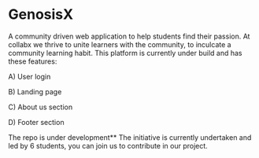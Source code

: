 # GenosisX

A community driven web application to help students find their passion.
At collabx we thrive to unite learners with the community, to inculcate a community learning habit.
This platform is currently under build and has these features:

A) User login

B) Landing page

C) About us section

D) Footer section

The repo is under development** 
The initiative is currently undertaken and led  by 6 students, you can join us to contribute in our project.
 

